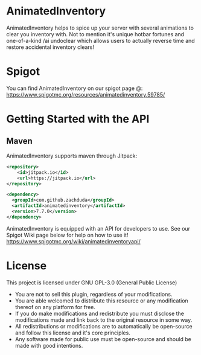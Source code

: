 # AnimatedInventory
AnimatedInventory helps to spice up your server with several animations to clear you inventory with. Not to mention it's unique hotbar fortunes and one-of-a-kind /ai undoclear which allows users to actually reverse time and restore accidental inventory clears!

# Spigot
You can find AnimatedInventory on our spigot page @: https://www.spigotmc.org/resources/animatedinventory.59785/

# Getting Started with the API

## Maven
AnimatedInventory supports maven through Jitpack:
```xml
<repository>
    <id>jitpack.io</id>
    <url>https://jitpack.io</url>
</repository>
```
```xml
<dependency>
  <groupId>com.github.zachduda</groupId>
  <artifactId>animatedinventory</artifactId>
  <version>7.7.0</version>
</dependency>
```

AnimatedInventory is equipped with an API for developers to use. See our Spigot Wiki page below for help on how to use it!
https://www.spigotmc.org/wiki/animatedinventoryapi/

# License
This project is licensed under GNU GPL-3.0 (General Public License)
- You are not to sell this plugin, regardless of your modifications.
- You are able welcomed to distribute this resource or any modification thereof on any platform for free.
- If you do make modifications and redistribute you must disclose the modifications made and link back to the original resource in some way.
- All redistributions or modifications are to automatically be open-source and follow this license and it's core principles.
- Any software made for public use must be open-source and should be made with good intentions.
